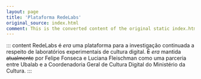 ```yaml
---
layout: page
title: 'Plataforma RedeLabs'
original_source: index.html
comment: This is the converted content of the original static index.html.
---
```


::: content
RedeLabs ~~é~~ *era* uma plataforma para a investigação continuada a respeito de laboratórios experimentais de cultura digital. ~~É~~ *era* mantida ~~atualmente~~ por Felipe Fonseca e Luciana Fleischman como uma parceria entre Ubalab e a Coordenadoria Geral de Cultura Digital do Ministério da Cultura.
:::
